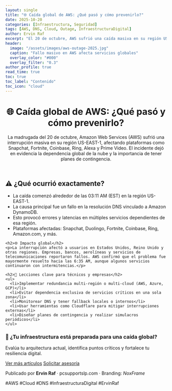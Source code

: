 ```yaml
---
layout: single
title: "🌐 Caída global de AWS: ¿Qué pasó y cómo prevenirlo?"
date: 2025-10-20
categories: [Infraestructura, Seguridad]
tags: [AWS, DNS, Cloud, Outage, InfraestructuraDigital]
author: Ervin Raf
excerpt: "El 20 de octubre, AWS sufrió una caída masiva en su región US-EAST-1, afectando servicios globales como Snapchat, Fortnite, Coinbase y Amazon. ¿Qué lo causó y cómo proteger tu infraestructura?"
header:
  image: "/assets/images/aws-outage-2025.jpg"
  caption: "Fallo masivo en AWS afecta servicios globales"
  overlay_color: "#000"
  overlay_filter: "0.3"
author_profile: true
read_time: true
toc: true
toc_label: "Contenido"
toc_icon: "cloud"
---
```


<div class="post-grid dark-theme">

  <header class="post-header">
    <h1>🌐 Caída global de AWS: ¿Qué pasó y cómo prevenirlo?</h1>
    <p>La madrugada del 20 de octubre, Amazon Web Services (AWS) sufrió una interrupción masiva en su región US-EAST-1, afectando plataformas como Snapchat, Fortnite, Coinbase, Ring, Alexa y Prime Video. El incidente dejó en evidencia la dependencia global de la nube y la importancia de tener planes de contingencia.</p>
  </header>

  <section class="post-content">
    <h2>⚠️ ¿Qué ocurrió exactamente?</h2>
    <ul>
      <li>La caída comenzó alrededor de las 03:11 AM (EST) en la región US-EAST-1.</li>
      <li>La causa principal fue un fallo en la resolución DNS vinculado a Amazon DynamoDB.</li>
      <li>Esto provocó errores y latencias en múltiples servicios dependientes de esa región.</li>
      <li>Plataformas afectadas: Snapchat, Duolingo, Fortnite, Coinbase, Ring, Amazon.com, y más.</li>
    </ul>

    <h2>🌐 Impacto global</h2>
    <p>La interrupción afectó a usuarios en Estados Unidos, Reino Unido y otras regiones. Empresas, bancos, aerolíneas y servicios de telecomunicaciones reportaron fallos. AWS confirmó que el problema fue mayormente resuelto hacia las 6:35 AM, aunque algunos servicios continuaron con intermitencias.</p>

    <h2>🧠 Lecciones clave para técnicos y empresas</h2>
    <ul>
      <li>Implementar redundancia multi-región o multi-cloud (AWS, Azure, GCP)</li>
      <li>Evitar dependencia exclusiva de servicios críticos en una sola zona</li>
      <li>Monitorear DNS y tener fallback locales o internos</li>
      <li>Usar herramientas como Cloudflare para mitigar interrupciones externas</li>
      <li>Diseñar planes de contingencia y realizar simulacros periódicos</li>
    </ul>
  </section>

  <section class="cta-section">
    <div class="cta-box">
      <h3>🧰 ¿Tu infraestructura está preparada para una caída global?</h3>
      <p>Evalúa tu arquitectura actual, identifica puntos críticos y fortalece tu resiliencia digital.</p>
      <a href="/infraestructura/" class="btn btn--primary">Ver más artículos</a>
      <a href="/servicios/" class="btn btn--primary alt">Solicitar asesoría</a>
    </div>
  </section>

  <footer class="post-footer">
    <p>Publicado por <strong>Ervin Raf</strong> · pcsupportslp.com · Branding: <em>NoxFrame</em></p>
    <div class="tags">
      <span>#AWS</span>
      <span>#Cloud</span>
      <span>#DNS</span>
      <span>#InfraestructuraDigital</span>
      <span>#ErvinRaf</span>
    </div>
  </footer>

</div>
